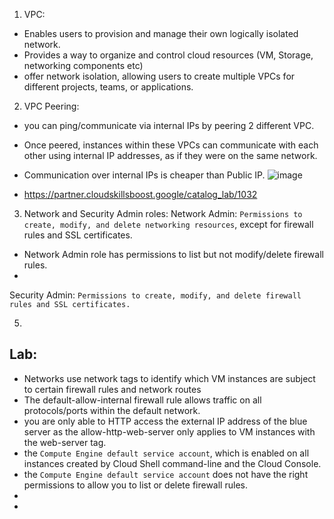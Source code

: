 1. VPC:
-  Enables users to provision and manage their own logically isolated network.
-  Provides a way to organize and control cloud resources (VM, Storage, networking components etc)
-  offer network isolation, allowing users to create multiple VPCs for different projects, teams, or applications.

2. VPC Peering:
- you can ping/communicate via internal IPs by peering 2 different VPC.
- Once peered, instances within these VPCs can communicate with each other using internal IP addresses, as if they were on the same network.
- Communication over internal IPs is cheaper than Public IP.
![image](https://github.com/IOxCyber/Azure-Certs/assets/40174034/d3b7153c-f8f2-456f-b46e-11615d96db85)

- https://partner.cloudskillsboost.google/catalog_lab/1032

3. Network and Security Admin roles:
Network Admin: `Permissions to create, modify, and delete networking resources`, except for firewall rules and SSL certificates.
- Network Admin role has permissions to list but not modify/delete firewall rules.
- 
Security Admin: `Permissions to create, modify, and delete firewall rules and SSL certificates.`


5. 



## Lab:
- Networks use network tags to identify which VM instances are subject to certain firewall rules and network routes
- The default-allow-internal firewall rule allows traffic on all protocols/ports within the default network.
- you are only able to HTTP access the external IP address of the blue server as the allow-http-web-server only applies to VM instances with the web-server tag.
- the `Compute Engine default service account`, which is enabled on all instances created by Cloud Shell command-line and the Cloud Console.
- the `Compute Engine default service account` does not have the right permissions to allow you to list or delete firewall rules.
- 
- 
